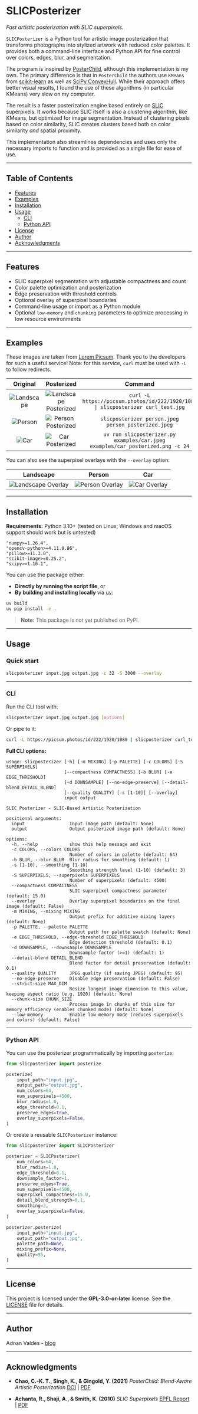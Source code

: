 
# SLICPosterizer

_Fast artistic posterization with SLIC superpixels._

`SLICPosterizer` is a Python tool for artistic image posterization that transforms photographs into stylized artwork with reduced color palettes. It provides both a command-line interface and Python API for fine control over colors, edges, blur, and segmentation.

The program is inspired by [PosterChild](https://github.com/tedchao/PosterChild), although this implementation is my own. The primary difference is that in `PosterChild` the authors use `KMeans` from [scikit-learn](https://scikit-learn.org/stable/modules/generated/sklearn.cluster.KMeans.html) as well as [SciPy ConvexHull](https://docs.scipy.org/doc/scipy/reference/generated/scipy.spatial.ConvexHull.html). While their approach offers better visual results, I found the use of these algorithms (in particular KMeans) very slow on my computer. 

The result is a faster posterization engine based entirely on [SLIC](https://www.epfl.ch/labs/ivrl/research/slic-superpixels/) superpixels. It works because SLIC itself is also a clustering algorithm, like KMeans, but optimized for image segmentation. Instead of clustering pixels based on color similarity, SLIC creates clusters based both on color similarity _and_ spatial proximity.

This implementation also streamlines dependencies and uses only the necessary imports to function and is provided as a single file for ease of use.

---

## Table of Contents

- [Features](#features)
- [Examples](#examples)
- [Installation](#installation)
- [Usage](#usage)
  - [CLI](#cli)
  - [Python API](#python-api)
- [License](#license)
- [Author](#author)
- [Acknowledgments](#acknowledgments)

---

## Features

- SLIC superpixel segmentation with adjustable compactness and count  
- Color palette optimization and posterization  
- Edge preservation with threshold controls  
- Optional overlay of superpixel boundaries  
- Command-line usage or import as a Python module  
- Optional `low-memory` and `chunking` parameters to optimize processing in low resource environments

---

## Examples

These images are taken from [Lorem Picsum](https://picsum.photos). Thank you to the developers for such a useful service! Note: for this service, `curl` must be used with `-L` to follow redirects.

Original | Posterized | Command
:------------------------------:|:----------------------------------------------------:|:--------:
![Landscape](examples/landscape.jpeg) | ![Landscape Posterized](examples/landscape_posterized.jpeg) | `curl -L https://picsum.photos/id/222/1920/1080 \| slicposterizer curl_test.jpg`
![Person](examples/person.jpeg) | ![Person Posterized](examples/person_posterized.jpeg) | `slicposterizer person.jpeg person_posterized.jpeg`
![Car](examples/car.jpeg) | ![Car Posterized](examples/car_posterized.png) | `uv run slicposterizer.py examples/car.jpeg examples/car_posterized.png -c 24`

You can also see the superpixel overlays with the `--overlay` option:

Landscape | Person | Car
:---:|:---:|:---:
![Landscape Overlay](examples/landscape_overlay.jpeg) | ![Person Overlay](examples/person_overlay.jpeg) | ![Car Overlay](examples/car_overlay.jpeg)

---

## Installation

**Requirements:** Python 3.10+ (tested on Linux; Windows and macOS support should work but is untested)  

    "numpy>=1.26.4",
    "opencv-python>=4.11.0.86",
    "pillow>=11.3.0",
    "scikit-image>=0.25.2",
    "scipy>=1.16.1",

You can use the package either:

- **Directly by running the script file**, or  
- **By building and installing locally** via [uv](https://uv.run/):

```bash
uv build
uv pip install -e .
````

> **Note:** This package is not yet published on PyPI.

---

## Usage

### Quick start

```bash
slicposterizer input.jpg output.jpg -c 32 -S 3000 --overlay
```

---

### CLI

Run the CLI tool with:

```bash
slicposterizer input.jpg output.jpg [options]
```

Or pipe to it:

```bash
curl -L https://picsum.photos/id/222/1920/1080 | slicposterizer curl_test.jpg [options]
```

**Full CLI options:**

```
usage: slicposterizer [-h] [-m MIXING] [-p PALETTE] [-c COLORS] [-S SUPERPIXELS]
                      [--compactness COMPACTNESS] [-b BLUR] [-e EDGE_THRESHOLD]
                      [-d DOWNSAMPLE] [--no-edge-preserve] [--detail-blend DETAIL_BLEND]
                      [--quality QUALITY] [-s [1-10]] [--overlay]
                      input output

SLIC Posterizer - SLIC-Based Artistic Posterization

positional arguments:
  input                 Input image path (default: None)
  output                Output posterized image path (default: None)

options:
  -h, --help            show this help message and exit
  -c COLORS, --colors COLORS
                        Number of colors in palette (default: 64)
  -b BLUR, --blur BLUR  Blur radius for smoothing (default: 1)
  -s [1-10], --smoothing [1-10]
                        Smoothing strength level (1-10) (default: 3)
  -S SUPERPIXELS, --superpixels SUPERPIXELS
                        Number of superpixels (default: 4500)
  --compactness COMPACTNESS
                        SLIC superpixel compactness parameter (default: 15.0)
  --overlay             Overlay superpixel boundaries on the final image (default: False)
  -m MIXING, --mixing MIXING
                        Output prefix for additive mixing layers (default: None)
  -p PALETTE, --palette PALETTE
                        Output path for palette swatch (default: None)
  -e EDGE_THRESHOLD, --edge-threshold EDGE_THRESHOLD
                        Edge detection threshold (default: 0.1)
  -d DOWNSAMPLE, --downsample DOWNSAMPLE
                        Downsample factor (>=1) (default: 1)
  --detail-blend DETAIL_BLEND
                        Blend factor for detail preservation (default: 0.1)
  --quality QUALITY     JPEG quality (if saving JPEG) (default: 95)
  --no-edge-preserve    Disable edge preservation (default: False)
  --strict-size MAX_DIM
                        Resize longest image dimension to this value, keeping aspect ratio (e.g. 1920) (default: None)
  --chunk-size CHUNK_SIZE
                        Process image in chunks of this size for memory efficiency (enables chunked mode) (default: None)
  --low-memory          Enable low memory mode (reduces superpixels and colors) (default: False)
```

---

### Python API

You can use the posterizer programmatically by importing `posterize`:

```python
from slicposterizer import posterize

posterize(
    input_path="input.jpg",
    output_path="output.jpg",
    num_colors=64,
    num_superpixels=4500,
    blur_radius=1.0,
    edge_threshold=0.1,
    preserve_edges=True,
    overlay_superpixels=False,
)
```

Or create a reusable `SLICPosterizer` instance:

```python
from slicposterizer import SLICPosterizer

posterizer = SLICPosterizer(
    num_colors=64,
    blur_radius=1.0,
    edge_threshold=0.1,
    downsample_factor=1,
    preserve_edges=True,
    num_superpixels=4500,
    superpixel_compactness=15.0,
    detail_blend_strength=0.1,
    smoothing=3,
    overlay_superpixels=False,
)

posterizer.posterize(
    input_path="input.jpg",
    output_path="output.jpg",
    palette_path=None,
    mixing_prefix=None,
    quality=95,
)
```

---

## License

This project is licensed under the **GPL-3.0-or-later** license. See the [LICENSE](LICENSE) file for details.

---

## Author

Adnan Valdes - [blog](https://arvb.net)

---

## Acknowledgments

* **Chao, C.-K. T., Singh, K., & Gingold, Y. (2021)**
  *PosterChild: Blend-Aware Artistic Posterization*
  [DOI](https://doi.org/10.1111/cgf.14343) | [PDF](https://cragl.cs.gmu.edu/posterchild/PosterChild-%20Blend-Aware%20Artistic%20Posterization%20%28Cheng-Kang%20Ted%20Chao,%20Karan%20Singh,%20Yotam%20Gingold%202021%20EGSR%29%20300dpi.pdf)

* **Achanta, R., Shaji, A., & Smith, K. (2010)**
  *SLIC Superpixels*
  [EPFL Report](https://infoscience.epfl.ch/entities/publication/2dd26d47-3d00-43eb-9e31-4610db94a26e) | [PDF](https://infoscience.epfl.ch/entities/publication/2dd26d47-3d00-43eb-9e31-4610db94a26e)

